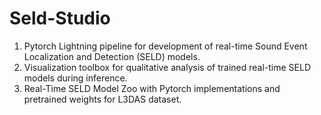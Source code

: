# Seld-Studio

1. Pytorch Lightning pipeline for development of real-time Sound Event Localization and Detection (SELD) models.
2. Visualization toolbox for qualitative analysis of trained real-time SELD models during inference.
3. Real-Time SELD Model Zoo with Pytorch implementations and pretrained weights for L3DAS dataset. 